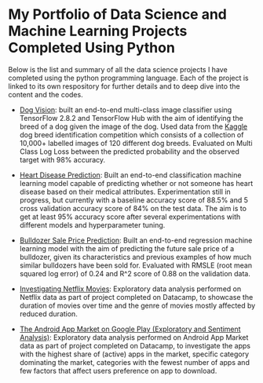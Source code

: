 # My Portfolio of Data Science and Machine Learning Projects Completed Using Python
Below is the list and summary of all the data science projects I have completed using the python programming language. Each of the project is linked to its own respository for further details and to deep dive into the content and the codes.

- [Dog Vision](https://github.com/tosmartak/Data-Science-and-Machine-Learning-Projects-with-Python/blob/main/Dog%20Vision/dog_vision.ipynb): built an end-to-end multi-class image classifier using TensorFlow 2.8.2 and TensorFlow Hub with the aim of identifying the breed of a dog given the image of the dog. Used data from the [Kaggle](https://www.kaggle.com/c/dog-breed-identification/data) dog breed identification competition which consists of a collection of 10,000+ labelled images of 120 different dog breeds. Evaluated on Multi Class Log Loss between the predicted probability and the observed target with 98% accuracy.

- [Heart Disease Prediction](https://github.com/tosmartak/Data-Science-with-Python-Projects/blob/main/Heart%20Disease%20Prediction%20-%20Classification/end-to-end-heart-disease-classification.ipynb): Built an end-to-end classification machine learning model capable of predicting whether or not someone has heart disease based on their medical attributes. Experimentation still in progress, but currently with a baseline accuracy score of 88.5% and 5 cross validation accuracy score of 84% on the test data. The aim is to get at least 95% accuracy score after several experimentations with different models and hyperparameter tuning.

- [Bulldozer Sale Price Prediction](https://github.com/tosmartak/Data-Science-with-Python-Projects/blob/main/Bulldozer%20Price%20Prediction/end-to-end-bulldozer-price-regression.ipynb): Built an end-to-end regression machine learning model with the aim of predicting the future sale price of a bulldozer, given its characteristics and previous examples of how much similar bulldozers have been sold for. Evaluated with RMSLE (root mean squared log error) of 0.24 and R^2 score of 0.88 on the validation data.

- [Investigating Netflix Movies](https://github.com/tosmartak/Data-Science-with-Python-Projects/blob/main/Investigating%20Netflix%20Movies/notebook.ipynb): Exploratory data analysis performed on Netflix data as part of project completed on Datacamp, to showcase the duration of movies over time and the genre of movies mostly affected by reduced duration.

- [The Android App Market on Google Play (Exploratory and Sentiment Analysis)](https://github.com/tosmartak/Data-Science-with-Python-Projects/blob/main/The%20Android%20App%20Market%20on%20Google%20Play%20-%20Exploratory%20and%20Sentiment%20Analysis.py): Exploratory data analysis performed on Android App Market data as part of project completed on Datacamp, to investigate the apps with the highest share of (active) apps in the market, specific category dominating the market, categories with the fewest number of apps and few factors that affect users preference on app to download.
